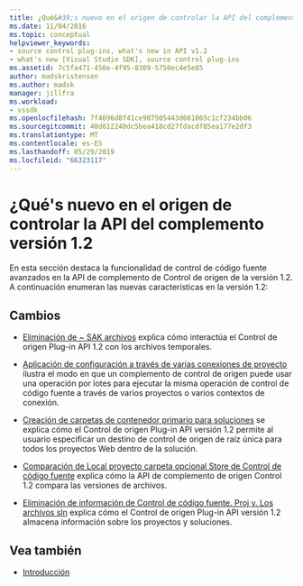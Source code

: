 ```yaml
---
title: ¿Qué&#39;s nuevo en el origen de controlar la API del complemento versión 1.2 | Documentos de Microsoft
ms.date: 11/04/2016
ms.topic: conceptual
helpviewer_keywords:
- source control plug-ins, what's new in API v1.2
- what's new [Visual Studio SDK], source control plug-ins
ms.assetid: 7c5fa471-456e-4f95-8309-5750ec4e5e85
author: madskristensen
ms.author: madsk
manager: jillfra
ms.workload:
- vssdk
ms.openlocfilehash: 7f4696d8f41ce907505443d661065c1cf234bb06
ms.sourcegitcommit: 40d612240dc5bea418cd27fdacdf85ea177e2df3
ms.translationtype: MT
ms.contentlocale: es-ES
ms.lasthandoff: 05/29/2019
ms.locfileid: "66323117"
---
```

# <a name="what39s-new-in-the-source-control-plug-in-api-version-12"></a>¿Qué&#39;s nuevo en el origen de controlar la API del complemento versión 1.2
En esta sección destaca la funcionalidad de control de código fuente avanzados en la API de complemento de Control de origen de la versión 1.2. A continuación enumeran las nuevas características en la versión 1.2:

## <a name="changes"></a>Cambios
- [Eliminación de ~ SAK archivos](../../extensibility/internals/elimination-of-tilde-sak-files.md) explica cómo interactúa el Control de origen Plug-in API 1.2 con los archivos temporales.

- [Aplicación de configuración a través de varias conexiones de proyecto](../../extensibility/internals/application-of-settings-across-multiple-project-connections.md) ilustra el modo en que un complemento de control de origen puede usar una operación por lotes para ejecutar la misma operación de control de código fuente a través de varios proyectos o varios contextos de conexión.

- [Creación de carpetas de contenedor primario para soluciones](../../extensibility/internals/creating-parent-container-folders-for-solutions.md) se explica cómo el Control de origen Plug-in API versión 1.2 permite al usuario especificar un destino de control de origen de raíz única para todos los proyectos Web dentro de la solución.

- [Comparación de Local proyecto carpeta opcional Store de Control de código fuente](../../extensibility/internals/optional-comparison-of-local-project-folder-to-source-control-store.md) explica cómo la API de complemento de origen Control 1.2 compara las versiones de archivos.

- [Eliminación de información de Control de código fuente. Proj y. Los archivos sln](../../extensibility/internals/removal-of-source-control-information-from-dot-proj-and-dot-sln-files.md) explica cómo el Control de origen Plug-in API versión 1.2 almacena información sobre los proyectos y soluciones.

## <a name="see-also"></a>Vea también
- [Introducción](../../extensibility/internals/getting-started-with-source-control-plug-ins.md)